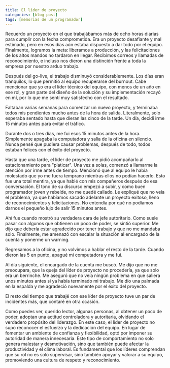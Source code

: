 ```yaml
---
title: El líder de proyecto
categories: [blog post]
tags: [memorias de un programador]
---
```

Recuerdo un proyecto en el que trabajábamos más de ocho horas diarias para cumplir con la fecha comprometida. Era un proyecto desafiante y mal estimado, pero en esos días aún estaba dispuesto a dar todo por el equipo. Finalmente, logramos la meta: liberamos a producción, y las felicitaciones de los altos mandos no tardaron en llegar. Recibimos correos y llamadas de reconocimiento, e incluso nos dieron una distinción frente a toda la empresa por nuestro arduo trabajo.

Después del go-live, el trabajo disminuyó considerablemente. Los días eran tranquilos, lo que permitió al equipo recuperarse del burnout. Cabe mencionar que yo era el líder técnico del equipo, con menos de un año en ese rol, y gran parte del diseño de la solución y su implementación recayó en mí, por lo que me sentí muy satisfecho con el resultado.

Faltaban varias semanas para comenzar un nuevo proyecto, y terminaba todos mis pendientes mucho antes de la hora de salida. Literalmente, solo esperaba sentado hasta que dieran las cinco de la tarde. Un día, decidí irme 15 minutos antes para evitar el tráfico.

Durante dos o tres días, me fui esos 15 minutos antes de la hora. Simplemente apagaba la computadora y salía de la oficina en silencio. Nunca pensé que pudiera causar problemas, después de todo, todos estaban felices con el éxito del proyecto.

Hasta que una tarde, el líder de proyecto me pidió acompañarlo al estacionamiento para "platicar". Una vez a solas, comenzó a llamarme la atención por irme antes de tiempo. Mencionó que al equipo le había molestado que yo me fuera temprano mientras ellos no podían hacerlo. Esto fue una total mentira, ya que hablé con mis compañeros después de esa conversación. El tono de su discurso empezó a subir, y como buen programador joven y rebelde, no me quedé callado. Le expliqué que no veía el problema, ya que habíamos sacado adelante un proyecto exitoso, lleno de reconocimientos y felicitaciones. No entendía por qué no podíamos darnos el pequeño lujo de salir 15 minutos antes.

Ahí fue cuando mostró su verdadera cara de jefe autoritario. Como suele pasar con algunos que obtienen un poco de poder, se sintió superior. Me dijo que debería estar agradecido por tener trabajo y que no me mandaba solo. Finalmente, me amenazó con escalar la situación al encargado de la cuenta y ponerme un warning.

Regresamos a la oficina, y no volvimos a hablar el resto de la tarde. Cuando dieron las 5 en punto, apagué mi computadora y me fui.

Al día siguiente, el encargado de la cuenta me buscó. Me dijo que no me preocupara, que la queja del líder de proyecto no procedería, ya que solo era un berrinche. Me aseguró que no veía ningún problema en que saliera unos minutos antes si ya había terminado mi trabajo. Me dio una palmada en la espalda y me agradeció nuevamente por el éxito del proyecto.

El resto del tiempo que trabajé con ese líder de proyecto tuve un par de incidentes más, que contaré en otra ocasión.

Como puedes ver, querido lector, algunas personas, al obtener un poco de poder, adoptan una actitud controladora y autoritaria, olvidando el verdadero propósito del liderazgo. En este caso, el líder de proyecto no supo reconocer el esfuerzo y la dedicación del equipo. En lugar de fomentar un ambiente de confianza y flexibilidad, optó por imponer su autoridad de manera innecesaria. Este tipo de comportamiento no solo genera malestar y desmotivación, sino que también puede afectar la productividad y el clima laboral. Es fundamental que los líderes comprendan que su rol no es solo supervisar, sino también apoyar y valorar a su equipo, promoviendo una cultura de respeto y reconocimiento.
